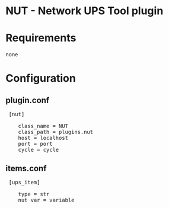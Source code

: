 # NUT - Network UPS Tool plugin

Requirements
============
none


Configuration
=============

## plugin.conf

<pre>
 [nut]

    class_name = NUT
    class_path = plugins.nut
    host = localhost
    port = port
    cycle = cycle
</pre>

## items.conf
<pre>
 [ups_item]
      
    type = str
    nut_var = variable
</pre>

